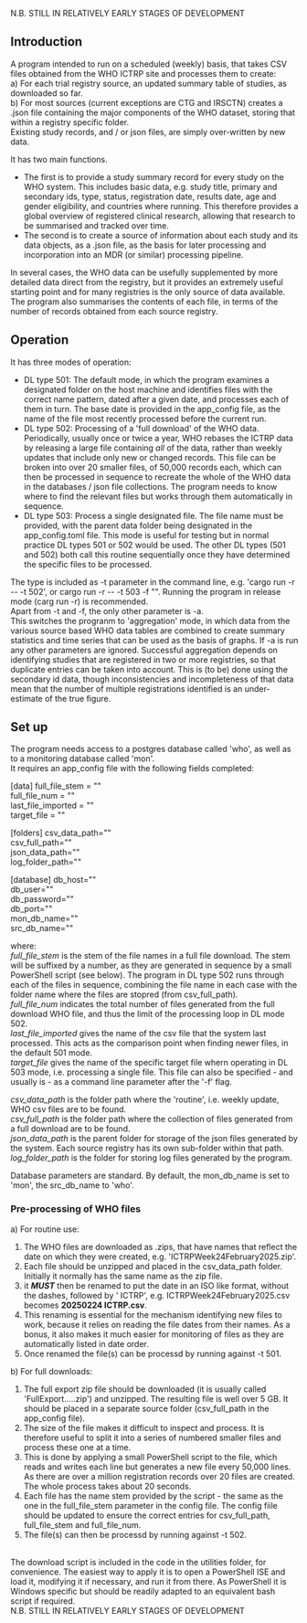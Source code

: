 N.B. STILL IN RELATIVELY EARLY STAGES OF DEVELOPMENT

<h2>Introduction</h2>
A program intended to run on a scheduled (weekly) basis, that takes CSV files obtained from the WHO ICTRP site and processes them to create:<br/> 
a) For each trial registry source, an updated summary table of studies, as downloaded so far.<br/> 
b) For most sources (current exceptions are CTG and IRSCTN) creates a .json file containing the major components of the WHO dataset, storing that within a registry specific folder.<br/> 
Existing study records, and / or json files, are simply over-written by new data.

It has two main functions. 
<ul>
<li> The first is to provide a study summary record for every study on the WHO system. This includes basic data, e.g. study title, primary and secondary ids, type, status, registration date, results date, age and gender eligibility, and countries where running. This therefore provides a global overview of registered clinical research, allowing that research to be summarised and tracked over time.</li>
<li> The second is to create a source of information about each study and its data objects, as a .json file, as the basis for later processing and incorporation into an MDR (or similar) processing pipeline.</li>
</ul>
In several cases, the WHO data can be usefully supplemented by more detailed data direct from the registry, but it provides an extremely useful starting point and for many registries is the only source of data available.<br/> 
The program also summarises the contents of each file, in terms of the number of records obtained from each source registry.

<h2>Operation</h2>
It has three modes of operation:
<ul>
<li> DL type 501: The default mode, in which the program examines a designated folder on the host machine and identifies files with the correct name pattern, dated after a given date, and processes each of them in turn. The base date is provided in the app_config file, as the name of the file most recently processed before the current run.</li>
<li> DL type 502: Processing of a 'full download' of the WHO data. Periodically, usually once or twice a year, WHO rebases the ICTRP data by releasing a large file containing <i>all</i> of the data, rather than weekly updates that include only new or changed records. This file can be broken into over 20 smaller files, of 50,000 records each, which can then be processed in sequence to recreate the whole of the WHO data in the databases / json file collections. The program needs to know where to find the relevant files but works through them automatically in sequence.</li>
<li> DL type 503: Process a single designated file. The file name must be provided, with the parent data folder being designated in the app_config.toml file. This mode is useful for testing but in normal practice DL types 501 or 502 would be used. The other DL types (501 and 502) both call this routine sequentially once they have determined the specific files to be processed.</li>
</ul>

The type is included as -t parameter in the command line, e.g. 'cargo run -r -- -t 502', or cargo run -r -- -t 503 -f "<file name>". Running the program in release mode (carg run -r) is recommended.<br/> 
Apart from -t and -f, the only other parameter is -a. <br/> 
This switches the progranm to 'aggregation' mode, in which data from the various source based WHO data tables are combined to create summary statistics and time series that can be used as the basis of graphs. If -a is run any other parameters are ignored. Successful aggregation depends on identifying studies that are registered in two or more registries, so that duplicate entries can be taken into account. This is (to be) done using the secondary id data, though inconsistencies and incompleteness of that data mean that the number of multiple registrations identified is an under-estimate of the true figure.

<h2>Set up</h2>
The program needs access to a postgres database called 'who', as well as to a monitoring database called 'mon'.<br/>
It requires an app_config file with the following fields completed:

[data]
full_file_stem = "" <br/> 
full_file_num = "" <br/> 
last_file_imported = "" <br/> 
target_file = "" <br/> 

[folders]
csv_data_path="" <br/> 
csv_full_path="" <br/> 
json_data_path="" <br/> 
log_folder_path="" <br/> 

[database]
db_host=""<br/> 
db_user=""<br/> 
db_password=""<br/> 
db_port=""<br/> 
mon_db_name=""<br/> 
src_db_name=""<br/> 

where: <br/> 
<i>full_file_stem</i> is the stem of the file names in a full file download. The stem will be suffixed by a number, as they are generated in sequence by a small PowerShell script (see below). The program in DL type 502 runs through each of the files in sequence, combining the file name in each case with the folder name where the files are stopred (from csv_full_path). <br/> 
<i>full_file_num</i> indicates the total number of files generated from the full download WHO file, and thus the limit of the processing loop in DL mode 502. <br/> 
<i>last_file_imported</i> gives the name of the csv file that the system last processed. This acts as the comparison point when finding newer files, in the default 501 mode. <br/> 
<i>target_file</i> gives the name of the specific target file whern operating in DL 503 mode, i.e. processing a single file. This file can also be specified - and usually is - as a command line parameter after the '-f' flag.

<i>csv_data_path</i> is the folder path where the 'routine', i.e. weekly update, WHO csv files are to be found.<br/> 
<i>csv_full_path</i> is the folder path where the collection of files generated from a full download are to be found.<br/> 
<i>json_data_path</i> is the parent folder for storage of the json files generated by the system. Each source registry has its own sub-folder within that path.<br/> 
<i>log_folder_path</i> is the folder for storing log files generated by the program.<br/> 

Database parameters are standard. By default, the mon_db_name is set to 'mon', the src_db_name to 'who'.<br/> 

<h3>Pre-processing of WHO files</h3>

a) For routine use: <br/> 
1) The WHO files are downloaded as .zips, that have names that reflect the date on which they were created, e.g. 'ICTRPWeek24February2025.zip'. <br/>
2) Each file should be unzipped and placed in the csv_data_path folder. Initially it normally has the same name as the zip file.<br/>
3) it <b><i>MUST</i></b> then be renamed to put the date in an ISO like format, without the dashes, followed by ' ICTRP', e.g. ICTRPWeek24February2025.csv becomes <b>20250224 ICTRP.csv</b>.<br/>
4) This renaming is essential for the mechanism identifying new files to work, because it relies on reading the file dates from their names. As a bonus, it also makes it much easier for monitoring of files as they are automatically listed in date order.<br/>
5) Once renamed the file(s) can be processd by running against -t 501.<br/>

b) For full downloads: <br/>
1) The full export zip file should be downloaded (it is usually called 'FullExport.....zip') and unzipped. The resulting file is well over 5 GB. It should be placed in a separate source folder (csv_full_path in the app_config file). <br/>
2) The size of the file makes it difficult to inspect and process. It is therefore useful to split it into a series of numbered smaller files and process these one at a time.<br/>
3) This is done by applying a small PowerShell script to the file, which reads and writes each line but generates a new file every 50,000 lines. As there are over a million registration records over 20 files are created. The whole process takes about 20 seconds. <br/>
4) Each file has the name stem provided by the script - the same as the one in the full_file_stem parameter in the config file. The config fiile should be updated to ensure the correct entries for csv_full_path, full_file_stem and full_file_num.<br/>
5) The file(s) can then be processd by running against -t 502.<br/>
<br/>
The download script is included in the code in the utilities folder, for convenience. The easiest way to apply it is to open a PowerShell ISE and load it, modifying it if necessary, and run it from there. As PowerShell it is Windows specific but should be readily adapted to an equivalent bash script if required.
<br/>
N.B. STILL IN RELATIVELY EARLY STAGES OF DEVELOPMENT
